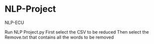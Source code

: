 # NLP-Project
  NLP-ECU

Run NLP Project.py
First select the CSV to be reduced
Then select the Remove.txt that contains all the words to be removed